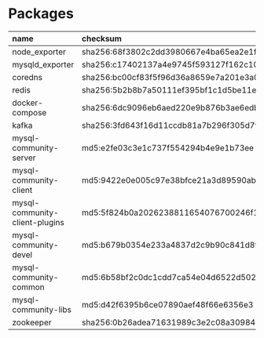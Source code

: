 # Packages


| name        | checksum    | version |
| :----------| :------- | :----- | 
| node_exporter | sha256:68f3802c2dd3980667e4ba65ea2e1fb03f4a4ba026cca375f15a0390ff850949 | [1.3.1](https://github.com/prometheus/node_exporter/releases/download/v1.3.1/node_exporter-1.3.1.linux-amd64.tar.gz) |
| mysqld_exporter | sha256:c17402137a4e9745f593127f162c1003298910cb8aa7d05bee3384738de094ae | [0.14.0](https://github.com/prometheus/mysqld_exporter/releases/download/v0.14.0/mysqld_exporter-0.14.0.linux-amd64.tar.gz) |
| coredns | sha256:bc00cf83f5f96d36a8659e7a201e3a01138f3bdd9f2bfe81a34edc2833f48995 | [1.9.1](https://github.com/coredns/coredns/releases/download/v1.9.1/coredns_1.9.1_linux_amd64.tgz) |
| redis | sha256:5b2b8b7a50111ef395bf1c1d5be11e6e167ac018125055daa8b5c2317ae131ab | [6.2.6](https://download.redis.io/releases/redis-6.2.6.tar.gz) |
| docker-compose | sha256:6dc9096eb6aed220e9b876b3ae6edbffa8bb3beaa5936d11495acd90ea6246f1  | [2.4.1](https://github.com/docker/compose/releases/download/v2.4.1/docker-compose-linux-x86_64) |
| kafka | sha256:3fd643f16d11ccdb81a7b296f305d7fa0ae6c9e39e1a701bac56929e2e4d6710  | [3.1.0](https://www.apache.org/dyn/closer.cgi?path=/kafka/3.1.0/kafka_2.13-3.1.0.tgz) |
| mysql-community-server | md5:e2fe03c3e1c737f554294b4e9e1b73ee  | [8.0.27](https://downloads.mysql.com/archives/get/p/23/file/mysql-community-server-8.0.27-1.el8.x86_64.rpm) |
| mysql-community-client | md5:9422e0e005c97e38bfce21a3d89590ab  | [8.0.27](https://downloads.mysql.com/archives/get/p/23/file/mysql-community-client-8.0.27-1.el8.x86_64.rpm) |
| mysql-community-client-plugins | md5:5f824b0a2026238811654076700246f1  | [8.0.27](https://downloads.mysql.com/archives/get/p/23/file/mysql-community-client-plugins-8.0.27-1.el8.x86_64.rpm) |
| mysql-community-devel | md5:b679b0354e233a4837d2c9b90c841d8f  | [8.0.27](https://downloads.mysql.com/archives/get/p/23/file/mysql-community-devel-8.0.27-1.el8.x86_64.rpm) |
| mysql-community-common | md5:6b58bf2c0dc1cdd7ca54e04d6522d502  | [8.0.27](https://downloads.mysql.com/archives/get/p/23/file/mysql-community-common-8.0.27-1.el8.x86_64.rpm) |
| mysql-community-libs | md5:d42f6395b6ce07890aef48f66e6356e3  | [8.0.27](https://downloads.mysql.com/archives/get/p/23/file/mysql-community-libs-8.0.27-1.el8.x86_64.rpm) |
| zookeeper | sha256:0b26adea71631989c3e2c08a30984edc5663aa912823b8d02e43c6a7d4e8128b  | [3.8.0](https://dlcdn.apache.org/zookeeper/zookeeper-3.8.0/apache-zookeeper-3.8.0-bin.tar.gz) |
